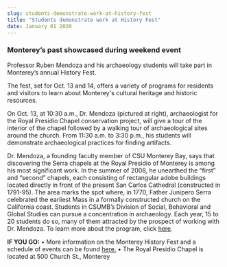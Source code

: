 ```yaml
---
slug: students-demonstrate-work-at-history-fest
title: "Students demonstrate work at History Fest"
date: January 01 2020
---
```


<h3>Monterey’s past showcased during weekend event</h3><p>Professor Ruben Mendoza and his archaeology students will take part in Monterey’s annual History Fest.
</p><p>The fest, set for Oct. 13 and 14, offers a variety of programs for residents and visitors to learn about Monterey's cultural heritage and historic resources.
</p><p>On Oct. 13, at 10:30 a.m., Dr. Mendoza (pictured at right), archaeologist for the Royal Presidio Chapel conservation project, will give a tour of the interior of the chapel followed by a walking tour of archaeological sites around the church. From 11:30 a.m. to 3:30 p.m., his students will demonstrate archaeological practices for finding artifacts.
</p><p>Dr. Mendoza, a founding faculty member of CSU Monterey Bay, says that discovering the Serra chapels at the Royal Presidio of Monterey is among his most significant work. In the summer of 2008, he unearthed the “first” and “second” chapels, each consisting of rectangular adobe buildings located directly in front of the present San Carlos Cathedral (constructed in 1791-95). The area marks the spot where, in 1770, Father Junipero Serra celebrated the earliest Mass in a formally constructed church on the California coast. Students in CSUMB’s Division of Social, Behavioral and Global Studies can pursue a concentration in archaeology. Each year, 15 to 20 students do so, many of them attracted by the prospect of working with Dr. Mendoza. To learn more about the program, click <a href="//sbgs.csumb.edu/social-behavioral-sciences-major/archaeology">here</a>. 
</p><p><strong>IF YOU GO:</strong> • More information on the Monterey History Fest and a schedule of events can be found <a href="http://www.historicmonterey.org/HF092612%20update5.pdf">here.</a> • The Royal Presidio Chapel is located at 500 Church St., Monterey
</p>
